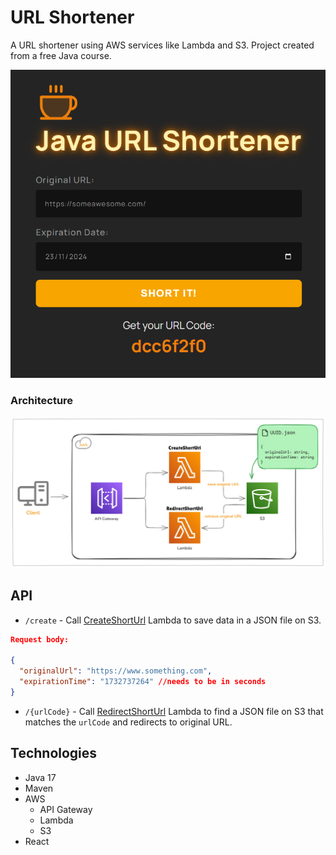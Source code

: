 # URL Shortener

A URL shortener using AWS services like Lambda and S3. Project created from a free Java course.

![Java URL Shortener Screenshot](./.github/front-screenshot.png)

### Architecture
![Project Architecture](./.github/architecture.png)

## API

- `/create` - Call <ins>CreateShortUrl</ins> Lambda to save data in a JSON file on S3.

```json
Request body:

{
  "originalUrl": "https://www.something.com",
  "expirationTime": "1732737264" //needs to be in seconds
}
```

- `/{urlCode}` - Call <ins>RedirectShortUrl</ins> Lambda to find a JSON file on S3 that matches the `urlCode` and redirects to original URL.

## Technologies

- Java 17
- Maven
- AWS
  - API Gateway
  - Lambda
  - S3
- React
